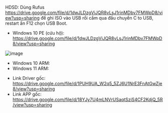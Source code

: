 HDSD: Dùng Rufus https://drive.google.com/file/d/1dwJLDzgViJQR8vLsJ1rinMDbv7FMWpD8/view?usp=sharing để ghi ISO vào USB rồi cắm qua đầu chuyển C to USB, restart ấn F12 chọn USB Boot.

- Windows 10 PE (cứu hộ): https://drive.google.com/file/d/1dwJLDzgViJQR8vLsJ1rinMDbv7FMWpD8/view?usp=sharing

![image](https://user-images.githubusercontent.com/58414694/165129631-91788183-26c7-405f-90f9-c4e1b8d45696.png)

- Windows 10 ARM:
- Windows 11 ARM:


* Link Driver gốc: https://drive.google.com/file/d/1PUH9UA_W2q5_5ZJ6U1NrE3FnAtGwZje8/view?usp=sharing
* Link APP gốc: https://drive.google.com/file/d/18YJy7U4mLNVrUSaqtSziS4CF2KdjQ_5R/view?usp=sharing
